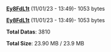 [**Ey8FdL1t**](/data/Ey8FdL1t.txt) (11/01/23 - 13:49)- 1053 bytes

[**Ey8FdL1t**](/data/Ey8FdL1t.txt) (11/01/23 - 13:49)- 1053 bytes

**Total Datas**: 3810

**Total Size**: 23.90 MB / 23.9 MB
